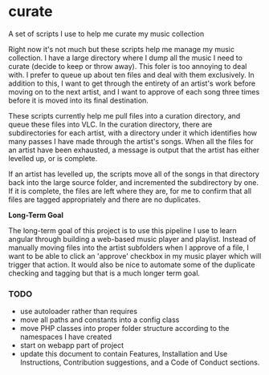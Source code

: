 # curate
A set of scripts I use to help me curate my music collection

Right now it's not much but these scripts help me manage
my music collection.  I have a large directory where I dump
all the music I need to curate (decide to keep or throw 
away).  This foler is too annoying to deal with.  I 
prefer to queue up about ten files and deal with them 
exclusively.  In addition to this, I want to get through 
the entirety of an artist's work before moving on to the 
next artist, and I want to approve of each song three times
before it is moved into its final destination. 

These scripts currently help me pull files into a curation
directory, and queue these files into VLC.  In the curation 
directory, there are subdirectories for each artist, with a
directory under it which identifies how many passes I have 
made through the artist's songs.  When all the files for an
artist have been exhausted, a message is output that the 
artist has either levelled up, or is complete.

If an artist has levelled up, the scripts move all of the 
songs in that directory back into the large source folder, 
and incremented the subdirectory by one.  If it is complete,
the files are left where they are, for me to confirm that 
all files are tagged appropriately and there are no 
duplicates.


**Long-Term Goal**

The long-term goal of this project is to use this pipeline
I use to learn angular through building a web-based music 
player and playlist.  Instead of manually moving files into
the artist subfolders when I approve of a file, I want 
to be able to click an 'approve' checkbox in my music 
player which will trigger that action.  It would also be
nice to automate some of the duplicate checking and tagging
but that is a much longer term goal.  

### TODO

* use autoloader rather than requires
* move all paths and constants into a config class
* move PHP classes into proper folder structure 
  according to the namespaces I have created
* start on webapp part of project
* update this document to contain Features, Installation and Use Instructions, Contribution suggestions, and a Code of Conduct sections.